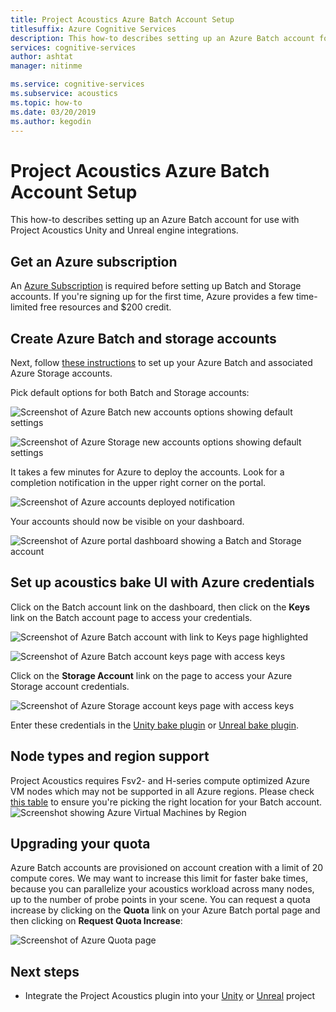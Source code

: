 ```yaml
---
title: Project Acoustics Azure Batch Account Setup
titlesuffix: Azure Cognitive Services
description: This how-to describes setting up an Azure Batch account for use with Project Acoustics Unity and Unreal engine integrations.
services: cognitive-services
author: ashtat
manager: nitinme

ms.service: cognitive-services
ms.subservice: acoustics
ms.topic: how-to
ms.date: 03/20/2019
ms.author: kegodin
---
```


# Project Acoustics Azure Batch Account Setup
This how-to describes setting up an Azure Batch account for use with Project Acoustics Unity and Unreal engine integrations.

## Get an Azure subscription
An [Azure Subscription](https://azure.microsoft.com/free/) is required before setting up Batch and Storage accounts. If you're signing up for the first time, Azure provides a few time-limited free resources and $200 credit.

## Create Azure Batch and storage accounts
Next, follow [these instructions](https://docs.microsoft.com/azure/batch/batch-account-create-portal) to set up your Azure Batch and associated Azure Storage accounts.

Pick default options for both Batch and Storage accounts:
  
  ![Screenshot of Azure Batch new accounts options showing default settings](media/new-batch-account-create.png)

  ![Screenshot of Azure Storage new accounts options showing default settings](media/batch-storage-account-create.png)

It takes a few minutes for Azure to deploy the accounts. Look for a completion notification in the upper right corner on the portal.
  
  ![Screenshot of Azure accounts deployed notification](media/batch-accounts-deploy-notification.png)

Your accounts should now be visible on your dashboard.
  
  ![Screenshot of Azure portal dashboard showing a Batch and Storage account](media/azure-portal-dashboard.png)

## Set up acoustics bake UI with Azure credentials
Click on the Batch account link on the dashboard, then click on the **Keys** link on the Batch account page to access your credentials.
  
  ![Screenshot of Azure Batch account with link to Keys page highlighted](media/batch-access-keys.png)

  ![Screenshot of Azure Batch account keys page with access keys](media/batch-keys-info.png)

Click on the **Storage Account** link on the page to access your Azure Storage account credentials.
  
  ![Screenshot of Azure Storage account keys page with access keys](media/storage-keys-info.png)

Enter these credentials in the [Unity bake plugin](unity-baking.md) or [Unreal bake plugin](unreal-baking.md).

## Node types and region support
Project Acoustics requires Fsv2- and H-series compute optimized Azure VM nodes which may not be supported in all Azure regions. Please check [this table](https://azure.microsoft.com/global-infrastructure/services)
to ensure you're picking the right location for your Batch account.
![Screenshot showing Azure Virtual Machines by Region](media/azure-regions.png) 

## Upgrading your quota
Azure Batch accounts are provisioned on account creation with a limit of 20 compute cores. We may want to increase this limit for faster bake times, because you can parallelize your acoustics workload across many nodes, up to the number of probe points in your scene. You can request a quota increase by clicking on the **Quota** link on your Azure Batch portal page and then clicking on **Request Quota Increase**:

![Screenshot of Azure Quota page](media/azure-quotas.png)

## Next steps
* Integrate the Project Acoustics plugin into your [Unity](unity-integration.md) or [Unreal](unreal-integration.md) project

